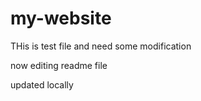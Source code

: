 # my-website
THis is test file and need some modification

now editing readme file

updated locally

